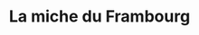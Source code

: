 ---
title: "La miche du Frambourg"
url: /la-cluse-et-mijoux/la-miche-du-frambourg/
shop: Bäckerei
---